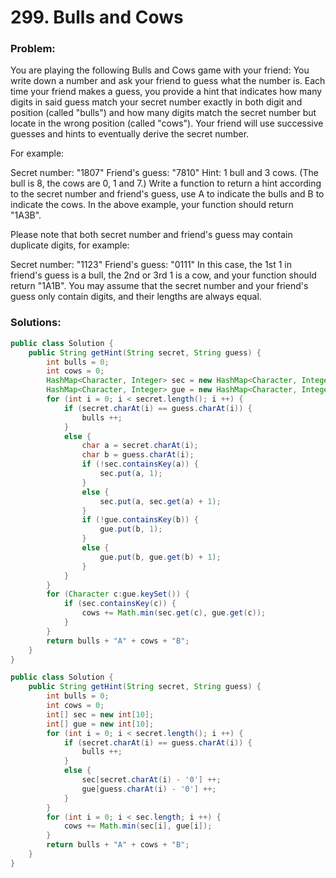# 299. Bulls and Cows

### Problem:

You are playing the following Bulls and Cows game with your friend: You write down a number and ask your friend to guess what the number is. Each time your friend makes a guess, you provide a hint that indicates how many digits in said guess match your secret number exactly in both digit and position (called "bulls") and how many digits match the secret number but locate in the wrong position (called "cows"). Your friend will use successive guesses and hints to eventually derive the secret number.

For example:

Secret number:  "1807"
Friend's guess: "7810"
Hint: 1 bull and 3 cows. (The bull is 8, the cows are 0, 1 and 7.)
Write a function to return a hint according to the secret number and friend's guess, use A to indicate the bulls and B to indicate the cows. In the above example, your function should return "1A3B".

Please note that both secret number and friend's guess may contain duplicate digits, for example:

Secret number:  "1123"
Friend's guess: "0111"
In this case, the 1st 1 in friend's guess is a bull, the 2nd or 3rd 1 is a cow, and your function should return "1A1B".
You may assume that the secret number and your friend's guess only contain digits, and their lengths are always equal.

### Solutions:

```java
public class Solution {
    public String getHint(String secret, String guess) {
        int bulls = 0;
        int cows = 0;
        HashMap<Character, Integer> sec = new HashMap<Character, Integer>();
        HashMap<Character, Integer> gue = new HashMap<Character, Integer>();
        for (int i = 0; i < secret.length(); i ++) {
            if (secret.charAt(i) == guess.charAt(i)) {
                bulls ++;
            }
            else {
                char a = secret.charAt(i);
                char b = guess.charAt(i);
                if (!sec.containsKey(a)) {
                    sec.put(a, 1);
                }
                else {
                    sec.put(a, sec.get(a) + 1);
                }
                if (!gue.containsKey(b)) {
                    gue.put(b, 1);
                }
                else {
                    gue.put(b, gue.get(b) + 1);
                }
            }
        }
        for (Character c:gue.keySet()) {
            if (sec.containsKey(c)) {
                cows += Math.min(sec.get(c), gue.get(c));
            }
        }
        return bulls + "A" + cows + "B";
    }
}
```

```java
public class Solution {
    public String getHint(String secret, String guess) {
        int bulls = 0;
        int cows = 0;
        int[] sec = new int[10];
        int[] gue = new int[10];
        for (int i = 0; i < secret.length(); i ++) {
            if (secret.charAt(i) == guess.charAt(i)) {
                bulls ++;
            }
            else {
                sec[secret.charAt(i) - '0'] ++;
                gue[guess.charAt(i) - '0'] ++;
            }
        }
        for (int i = 0; i < sec.length; i ++) {
            cows += Math.min(sec[i], gue[i]);
        }
        return bulls + "A" + cows + "B";
    }
}
```
